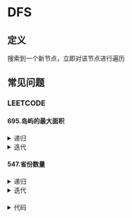 # DFS #

## 定义 ##
搜索到一个新节点，立即对该节点进行遍历

## 常见问题 ##
### LEETCODE ###
#### 695.岛屿的最大面积 ####
<details>
<summary>递归</summary>
<pre>
<code>
/**
 * DFS-递归
 */
function maxAreaOfIsland($grid) {
    $m = count($grid);
    $n = count($grid[0]);
    $max = 0;
    for ($i = 0; $i < $m; $i++) {
        for ($j = 0; $j < $n; $j++) {
            $max = max($max, areaOfIsland($grid, $m, $n, $i, $j));
        }
    }
    return $max;
}
function areaOfIsland(&$grid, $m, $n, $row, $col) {
    $area = 0;
    if ($row < 0 || $row > $m -1 || $col < 0 || $col > $n - 1 || $grid[$row][$col] == 0) {
        return $area;
    }
    $grid[$row][$col] = 0;
    $area++;
    return $area
        + areaOfIsland($grid, $m, $n, $row, $col + 1)
        + areaOfIsland($grid, $m, $n, $row, $col - 1)
        + areaOfIsland($grid, $m, $n, $row - 1, $col)
        + areaOfIsland($grid, $m, $n, $row + 1, $col)
    ;
}
</code>
</pre>
</details>
<details>
<summary>迭代</summary>
<pre>
<code>
/**
 * DFS-迭代
 */
function maxAreaOfIsland($grid) {
    $m = count($grid);
    $n = count($grid[0]);
    $max = 0;
    for ($i = 0; $i < $m; $i++) {
        for ($j = 0; $j < $n; $j++) {
            if ($grid[$i][$j] == 0) {
                continue;
            }
            $grid[$i][$j] = 0;
            $area = 1;
            $stack = [[$i, $j]];
            while ($stack) {
                list($r, $c) = array_pop($stack);
                $direction = [[0, -1], [0, 1], [-1, 0], [1, 0]];
                foreach ($direction as $d) {
                    $row = $r + $d[0];
                    $col = $c + $d[1];
                    if ($row < 0 || $row > $m - 1 || $col < 0 || $col > $n - 1 || $grid[$row][$col] == 0) {
                        continue;
                    }
                    $grid[$row][$col] = 0;
                    $area++;
                    array_push($stack, [$row, $col]);
                }
            }
            $max = max($max, $area);
        }
    }
    return $max;
}
</code>
</pre>
</details>

#### 547.省份数量 ####
<details>
<summary>递归</summary>
<pre>
<code>
/**
 * DFS-递归
 */
function findCircleNum($isConnected) {
    $m = count($isConnected);
    $cnt = 0;
    $visited = array_fill(0, $m, 0);
    for ($i = 0; $i < $m; $i++) {
        if ($visited[$i] == 1) {
            continue;
        }
        $cnt++;
        findCircle($isConnected, $m, $i, $visited);
    }
    return $cnt;
}
function findCircle($isConnected, $m, $row, &$visited) {
    $visited[$row] = 1;
    for ($j = 0; $j < $m; $j++) {
        if ($isConnected[$row][$j] == 0 || $visited[$j] == 1) {
            continue;
        }
        findCircle($isConnected, $m, $j, $visited);
    }
}
</code>
</pre>
</details>
<details>
<summary>迭代</summary>
<pre>
<code>
/**
 * DFS-迭代
 */
function findCircleNum($isConnected) {
    $m = count($isConnected);
    $cnt = 0;
    $visited = array_fill(0, $m, 0);
    for ($i = 0; $i < $m; $i++) {
        if ($visited[$i] == 1) {
            continue;
        }
        $cnt++;
        $visited[$i] = 1;
        $stack = [$i];
        while ($stack) {
            $row = array_pop($stack);
            for ($j = 0; $j < $m; $j++) {
                if ($isConnected[$row][$j] == 0 || $visited[$j]) {
                    continue;
                }
                $visited[$j] = 1;
                array_push($stack, $j);
            }
        }
    }
    return $cnt;
}
</code>
</pre>
</details>

####  ####
<details>
<summary>代码</summary>
<pre>
<code>
</code>
</pre>
</details>
